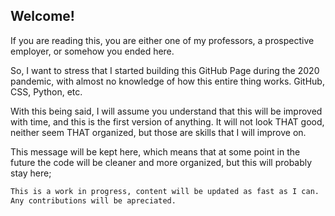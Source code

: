 ## Welcome!

If you are reading this, you are either one of my professors, a prospective employer, or somehow you ended here.

So, I want to stress that I started building this GitHub Page during the 2020 pandemic, with almost no knowledge of how this entire thing works. GitHub, CSS, Python, etc.

With this being said, I will assume you understand that this will be improved with time, and this is the first version of anything. It will not look THAT good, neither seem THAT organized, but those are skills that I will improve on.

This message will be kept here, which means that at some point in the future the code will be cleaner and more organized, but this will probably stay here;


```markdown
This is a work in progress, content will be updated as fast as I can.
Any contributions will be apreciated.
```
